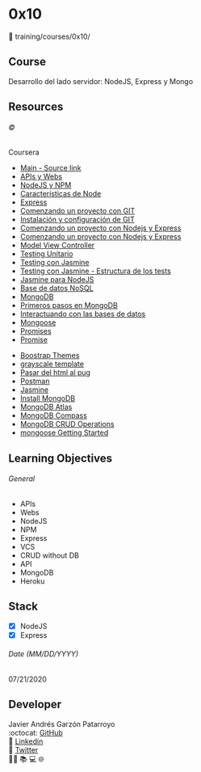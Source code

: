 # 0x10
:open_file_folder: training/courses/0x10/

## Course
Desarrollo del lado servidor: NodeJS, Express y Mongo

## Resources
###### :copyright:
Coursera
* [Main - Source link](https://www.coursera.org/learn/desarrollo-lado-servidor-nodejs-express-mongodb/home/welcome)
* [APIs y Webs](https://d3c33hcgiwev3.cloudfront.net/CsrfLDW5Eemplgpfqc6zSA_0aef563035b911e9b4f4bfe8815a00e7_APIs-y-Webs.pdf?Expires=1595548800&Signature=Gv4tQ1YelT0TSphfGScA2tkSYrYjDCOT6jkovBJJLlgZ8t6rPzbWc-WQuIiqg7R6~XtpBKyAfgKmcBxVswiD-lqlGmb-THp0zraKPRI6inntKmQiZ6xD202FGXR-9NwLjVQQ191bDz2i9mGIxXET5VskSSZ1lG8J~864pI5bjLg_&Key-Pair-Id=APKAJLTNE6QMUY6HBC5A)
* [NodeJS y NPM](https://d3c33hcgiwev3.cloudfront.net/HNBdXjW5Eem4egrIUlgmqg_1cf3755035b911e9b4f4bfe8815a00e7_NodeJS-y-NPM.pdf?Expires=1595548800&Signature=RiTcYzksDHzLnHUcwUmj-~8KBf9PpZsiQHqbxCjX26fb-aDMflcCjquKiQi9PwPIMT3ky~Gj9927y84z7GrkaNvQL3zOFcZjpF-BE4JGi4~wADmxRkUxqXlGFlCh3xqYu1Mqu3HQxe9IXyWjAPLjQEI~koz1d1-9~sSylGNxzhY_&Key-Pair-Id=APKAJLTNE6QMUY6HBC5A)
* [Características de Node](https://d3c33hcgiwev3.cloudfront.net/OJ9aWTW5Eem4egrIUlgmqg_38c35ca035b911e99a35b7f34e23c325_Caracteristicas-de-Node.pdf?Expires=1595548800&Signature=BZ6kn29sf4eGXZvUOpB07ptN9~i2hoajgj8qvoR6gy56H0LDio4WGusYQ7vmU-wYX0RQZXBsKVuY9K3pcYmK6xhvmodRZJ41SXxvrSqErOSmZ8bqLl5mTeN2O9GYyDKgICicYApOtY-4-dUg5oB~77XiO9IOaT9YXRB9vPzBz9E_&Key-Pair-Id=APKAJLTNE6QMUY6HBC5A)
* [Express](https://d3c33hcgiwev3.cloudfront.net/K014pDW5Eem4egrIUlgmqg_2b6ff45035b911e9a4c92108e1dbba71_Express.pdf?Expires=1595548800&Signature=UP-jlISJGuneLybCmwLBeE2jT1ZZaFbyAg1O0-LUh71txJymiYFCXmEm-WD-u8uNWV44i02GG-QtdQziHxrBD7kpbdG3q5RoDUpx9mNR16iBL2GdwtAUfp7xKBTSoYNY3m0DDktCNMF41reDyq~D0MKkIZeH~OfB3PX5SXafHx8_&Key-Pair-Id=APKAJLTNE6QMUY6HBC5A)
* [Comenzando un proyecto con GIT](https://d3c33hcgiwev3.cloudfront.net/RqgI7zW5Eem4egrIUlgmqg_46cb960035b911e99a35b7f34e23c325_Comenzando-un-proyecto-con-GIT.pdf?Expires=1595548800&Signature=dXUpZaBHzmNzE1trYOustLWaAmt85H7KOg1bBnU5imEl1YgWHgyWw85e8x8NI660SLcN1usiLhS6Rd8U12Keql9T4TOpD9sKPF9cQT430WSXBwtXxl25EDdKBiz6E-k7nKcXvF66wSvJaCGi7R-SoL4Z1uAoVxHPAnf5-qGmbJ4_&Key-Pair-Id=APKAJLTNE6QMUY6HBC5A)
* [Instalación y configuración de GIT](https://d3c33hcgiwev3.cloudfront.net/WNVafTW5Eemplgpfqc6zSA_58f58ca035b911e9a4c92108e1dbba71_Instalacion-y-configuracion-de-GIT.pdf?Expires=1595548800&Signature=Mr~F1~8wzi1k~vKQQDjZUIIIwSbpBKlY8W7o3legKV-mcC~Ga6t9-uUN0XHp9VdLKzbsd931BmU2K-yEnnKHsUvVzbIDs5W-~QoYb-CYWalBbklNWmkVNKslkfKVU7f9nBu~r7DQjQa-DqQZX7zi6YQtcaiG8V2QK7-UCFTU7a8_&Key-Pair-Id=APKAJLTNE6QMUY6HBC5A)
* [Comenzando un proyecto con Nodejs y Express](https://d3c33hcgiwev3.cloudfront.net/bXzUvTW5Eem4egrIUlgmqg_6d9d066035b911e9b4f4bfe8815a00e7_Comenzando-un-proyecto-con-Nodejs-y-Express.pdf?Expires=1595548800&Signature=NIJsKdgoLejG3iWzFchJ1ni6MB04B50Y1XJkwqnrXnbf3C80s1o3IBmw6ddk3~y1er8nvklrWFcNIh2DBF1PqA5dW0obrBGTXg82ixWNSUDXl45eHwgsdgSFzp107XhEJ7xOf25RJqR0e98XrRPxp14UuQOhY9fkX2twE9NygNA_&Key-Pair-Id=APKAJLTNE6QMUY6HBC5A)
* [Comenzando un proyecto con Nodejs y Express](https://d3c33hcgiwev3.cloudfront.net/bXzUvTW5Eem4egrIUlgmqg_6d9d066035b911e9b4f4bfe8815a00e7_Comenzando-un-proyecto-con-Nodejs-y-Express.pdf?Expires=1595548800&Signature=NIJsKdgoLejG3iWzFchJ1ni6MB04B50Y1XJkwqnrXnbf3C80s1o3IBmw6ddk3~y1er8nvklrWFcNIh2DBF1PqA5dW0obrBGTXg82ixWNSUDXl45eHwgsdgSFzp107XhEJ7xOf25RJqR0e98XrRPxp14UuQOhY9fkX2twE9NygNA_&Key-Pair-Id=APKAJLTNE6QMUY6HBC5A)
* [Model View Controller](https://d3c33hcgiwev3.cloudfront.net/e0KuLTW5Eemo6BKcywtCxg_7b65ecd035b911e99a35b7f34e23c325_Model-View-Controller.pdf?Expires=1595548800&Signature=bVTqKeg4mthqe7QH98dNpInDg62DDq27KpuI7VcTAyXbNjXWjWqNgR9QF-0pEVH4XZQbwkJP6armYrVjxTxnvfmPTpmbyfLjd8Ypb~jIEGfCt5KfC4PgtsD4L3Vu2-qYvxZ0EUAYrIxqBGrUepTfd1nTSYxVpcwoOIg1vJMljpo_&Key-Pair-Id=APKAJLTNE6QMUY6HBC5A)
* [Testing Unitario](https://d3c33hcgiwev3.cloudfront.net/ytWNETW7EemFOA6Hm29iNA_caf8f2e035bb11e9879513d581718db8_Testing-Unitario.pdf?Expires=1596067200&Signature=f7098k5BQYmEZM2SkK7sc7m2mwEZBUto3b5yILOb2Uuy2uCZlPlLV4cSy806CrHi8wVhGim~TUGZ5hXGatApq6DStPl8~1JtVYZDhWh-vEX0HrNZOffT6-vs7BFGCrn9s7PVJD22r5ktcKes3i9osYMe5VYjbNT1gFXlwAMhe6c_&Key-Pair-Id=APKAJLTNE6QMUY6HBC5A)
* [Testing con Jasmine](https://d3c33hcgiwev3.cloudfront.net/4jQ3RjW7Eem4egrIUlgmqg_e259e75035bb11e9a5ee1988f78bd3a2_Testing-con-Jasmine.pdf?Expires=1596067200&Signature=INXPLzHrMxcEd9jardJsDqblTvq8MQjuhheTRVrXfVQqaO6A~MQDu0JsOUnZT1zcTmL3kxoowpfZNt8xXWjlOTEGiIGWNtYJjPiyOLpJ0Nn5~b~RtidS7bcQBxHMqJPGXIqJQnuaFU9tRveUtYeg0FLvqGu~GXdQeEUGZOlVDK8_&Key-Pair-Id=APKAJLTNE6QMUY6HBC5A)
* [Testing con Jasmine - Estructura de los tests](https://d3c33hcgiwev3.cloudfront.net/75t1WDW7Eemplgpfqc6zSA_efbb807035bb11e9879513d581718db8_Testing-con-Jasmine---Estructura-de-los-tests.pdf?Expires=1596067200&Signature=j8m6Bv567NCVTf1LZnqsiTV2iUOOgiadHob1aMDdFbBs5P-Nt2j0HAqV8bti8KwPyuGe3xhZZ4JyF9kJdP7AU2VMnu9tnUMXa76LP6Z92psNLwRjYomXPYsd0JJshGttT3axj3jRAlzNXyUpASww5GX840Hq1LnRhiw2Xz72RG8_&Key-Pair-Id=APKAJLTNE6QMUY6HBC5A)
* [Jasmine  para  NodeJS](https://jasmine.github.io/setup/nodejs.html)
* [Base de datos NoSQL](https://d3c33hcgiwev3.cloudfront.net/_BwkbzW7EemFOA6Hm29iNA_fc3fb1e035bb11e9a5ee1988f78bd3a2_Base-de-datos-NoSQL.pdf?Expires=1596326400&Signature=bRPTeXNrZO7DeH5y~xkl~8w1WasCFyF0~Vpnt4wo5eVnTLh-khoJeMSSs35lDYvQmSOh~wV0P8ezosTXj7ClrnnhI18dlL842yXVSe7x6fFrTlpZhM5-s91QB3qhxxbdjG3eEAGxyZr39FqfFSWvcwdTzWpywnssnFf8ckBOMdM_&Key-Pair-Id=APKAJLTNE6QMUY6HBC5A)
* [MongoDB](https://d3c33hcgiwev3.cloudfront.net/COpXhDW8Eem4egrIUlgmqg_090fb96035bc11e9a5ee1988f78bd3a2_MongoDB.pdf?Expires=1596326400&Signature=F8w~rg3P8w67467uqDxY7YixwHW7bGAo1m-HQ461EFB3yr-q0h2kBYfB3rgkafrDtJefsbGdihglheiiD-Wuco2xQDbIEcjwDNNHeWMI3t2WgKJwmU~BSkNsFzlBA7sonkIzIok7lEItJVEnldlBuAkOex7cOd0LN-xKWVYA2zM_&Key-Pair-Id=APKAJLTNE6QMUY6HBC5A)
* [Primeros pasos en MongoDB](https://d3c33hcgiwev3.cloudfront.net/F0rptzW8EemnrA4AsaAhFA_176c545035bc11e9a56c416199802a9c_Primeros-pasos-en-MongoDB.pdf?Expires=1596326400&Signature=i-Fb2uo~RtCcSuvHqLYUd3WYu-3kZAFFdlSBXHtQ9oKfp~oAPZKOQg6yyugLIymZBajlSs8dQ7QhxJBi~UcFgyEwdhW9Dhyq4jv5Aw59lpqDfItWYXj4A00~ME-92YoO4LefeQOF16hH3KHr1k67~mvuUFp~iM7olckE9UowSOY_&Key-Pair-Id=APKAJLTNE6QMUY6HBC5A)
* [Interactuando con las bases de datos](https://d3c33hcgiwev3.cloudfront.net/Jh-bjjW8Eemo6BKcywtCxg_2643eba035bc11e9a56c416199802a9c_Interactuando-con-las-bases-de-datos.pdf?Expires=1596326400&Signature=f5P4nqgu7XtsPvvSB97HD97BLbaa6JWn7YrYALBf-XwKxksYCtINGaGuzp~VZTnJwpYrHomfjx5tMhUhlkqz1syQkpPf-J~nDaLnLQOYiO1KLnSqWRQnODOdjaPx3TrP3UEkyZ~la333TJpiuP4T17OMSADXCZDEQTSwcNcrJ~c_&Key-Pair-Id=APKAJLTNE6QMUY6HBC5A)
* [Mongoose](https://d3c33hcgiwev3.cloudfront.net/OHnxBTW8Eemo6BKcywtCxg_389d7dc035bc11e9a5ee1988f78bd3a2_Mongoose.pdf?Expires=1596326400&Signature=Oy857ikgMNJmJj33ctVFdJkAYcEATbR5BSrxmXN7TmpY5c9Jjqem5zpfsZVlS4kG~q~4Iktxz1LwqOgPw7Q4qGKjR2RgV~XfIKWDz2SARA17GkJwKT7djYnShjNAiB~zrUOXXHGiCbHbK7szzXsfEh~9QSN8P2-hP80ZlPQZ7n4_&Key-Pair-Id=APKAJLTNE6QMUY6HBC5A)
* [Promises](https://d3c33hcgiwev3.cloudfront.net/UbCX0i0oEem4egrIUlgmqg_522d8f102d2811e9be1627e087019971_Anexo-Promises.pdf?Expires=1596672000&Signature=HNiJ0RoXxGVHPXO~AfBjBWG5hhXfE7p43q-DzJkVjiN8YD2eaUzZu21HCnccamDdQyQ-NzFsYBhY3Q9kHND6cajDWHIOCYzVF1KKy2FYRYSgpYNiaN4zLLBpw1AWZ~MiQrdW9ou3QfiTtiqreB8qjWskAl60lggPxoCQdghRAq8_&Key-Pair-Id=APKAJLTNE6QMUY6HBC5A)
* [Promise](https://developer.mozilla.org/es/docs/Web/JavaScript/Referencia/Objetos_globales/Promise)
- [Boostrap Themes](https://startbootstrap.com/themes/)
- [grayscale template](https://startbootstrap.com/themes/grayscale/)
- [Pasar del html al pug](https://html-to-pug.com/)
- [Postman](https://www.getpostman.com)
- [Jasmine](https://jasmine.github.io/)
- [Install MongoDB](https://docs.mongodb.com/manual/installation/)
- [MongoDB Atlas](https://www.mongodb.com/cloud/atlas?lang=es-es)
- [MongoDB Compass](https://www.mongodb.com/products/compass)
- [MongoDB CRUD Operations](https://docs.mongodb.com/manual/crud/)
- [mongoose Getting Started](https://mongoosejs.com/docs/index.html)

## Learning Objectives
###### General
* APIs
* Webs
* NodeJS
* NPM
* Express
* VCS
* CRUD without DB
* API
* MongoDB
* Heroku

## Stack
* [x] NodeJS
* [X] Express

###### Date (MM/DD/YYYY)
07/21/2020

## Developer
Javier Andrés Garzón Patarroyo  
:octocat: [GitHub](https://github.com/javierandresgp/)  
:link: [Linkedin](https://www.linkedin.com/in/javierandresgp/)  
:link: [Twitter](https://twitter.com/javierandresgp0)  
:man_technologist: :books: :computer: :globe_with_meridians:
